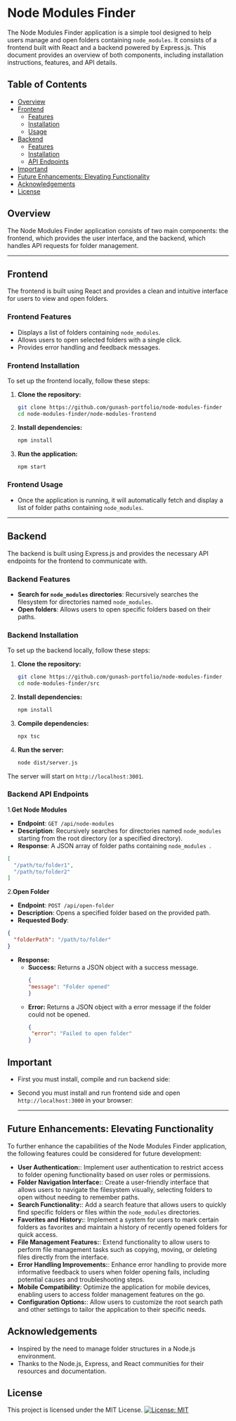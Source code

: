 # **Node Modules Finder**

The Node Modules Finder application is a simple tool designed to help users manage and open folders containing `node_modules`. It consists of a frontend built with React and a backend powered by Express.js. This document provides an overview of both components, including installation instructions, features, and API details.

## **Table of Contents**
- [Overview](#overview)
- [Frontend](#frontend)
  - [Features](#frontend-features)
  - [Installation](#frontend-installation)
  - [Usage](#frontend-usage)
- [Backend](#backend)
  - [Features](#backend-features)
  - [Installation](#backend-installation)
  - [API Endpoints](#backend-api-endpoints)
- [Importand](#important)
- [Future Enhancements: Elevating Functionality](#future-enhancements-elevating-functionality)
- [Acknowledgements](#acknowledgements)
- [License](#license)


## **Overview**
The Node Modules Finder application consists of two main components: the frontend, which provides the user interface, and the backend, which handles API requests for folder management.

---

## **Frontend**
The frontend is built using React and provides a clean and intuitive interface for users to view and open folders.

### Frontend Features

- Displays a list of folders containing `node_modules`.
- Allows users to open selected folders with a single click.
- Provides error handling and feedback messages.

### Frontend Installation

To set up the frontend locally, follow these steps:

1. **Clone the repository:**

   ```bash
   git clone https://github.com/gunash-portfolio/node-modules-finder
   cd node-modules-finder/node-modules-frontend
   ```

2. **Install dependencies:**

      ```bash
      npm install
      ```
3. **Run the application:**

      ```bash
      npm start
      ```
### Frontend Usage

- Once the application is running, it will automatically fetch and display a list of folder paths containing `node_modules`.

---
## **Backend**
The backend is built using Express.js and provides the necessary API endpoints for the frontend to communicate with.

### Backend Features
- **Search for `node_modules` directories**: Recursively searches the filesystem for directories named `node_modules`.
- **Open folders**: Allows users to open specific folders based on their paths.
### Backend Installation
To set up the backend locally, follow these steps:

1. **Clone the repository:**

   ```bash
   git clone https://github.com/gunash-portfolio/node-modules-finder
   cd node-modules-finder/src
   ```

2. **Install dependencies:**

      ```bash
      npm install
      ```
3. **Compile dependencies:**

      ```bash
      npx tsc
      ```
4. **Run the server:**
      ```bash
      node dist/server.js
      ```

  The server will start on `http://localhost:3001`.
### Backend API Endpoints
1.**Get Node Modules**
  - **Endpoint**: `GET /api/node-modules `
  - **Description**: Recursively searches for directories named `node_modules ` starting from the root directory (or a specified directory).
  - **Response**: A JSON array of folder paths containing `node_modules `.
  ```json
  [
    "/path/to/folder1",
    "/path/to/folder2"
  ]
  ```
2.**Open Folder**
  - **Endpoint**: `POST /api/open-folder `
  - **Description**: Opens a specified folder based on the provided path.
  - **Requested Body**:
  ```json
  {
    "folderPath": "/path/to/folder"
  }
  ```
  - **Response:**
    - **Success:** Returns a JSON object with a success message.
      ```json
      {
      "message": "Folder opened"
      }
      ```
    - **Error:** Returns a JSON object with a error message if the folder could not be opened.
      ```json
      {
       "error": "Failed to open folder"
      }
      ```
## **Important**
- First you must install, compile and run backend side:
- Second you must install and run frontend side and open `http://localhost:3000` in your browser:


    ---
## **Future Enhancements: Elevating Functionality**
To further enhance the capabilities of the Node Modules Finder application,
the following features could be considered for future development:
- **User Authentication:**: Implement user authentication to restrict access to folder opening functionality based on user roles or permissions.
- **Folder Navigation Interface:**: Create a user-friendly interface that allows users to navigate the filesystem visually, selecting folders to open without needing to remember paths.
- **Search Functionality:**: Add a search feature that allows users to quickly find specific folders or files within the `node_modules` directories.
- **Favorites and History:**: Implement a system for users to mark certain folders as favorites and maintain a history of recently opened folders for quick access.
- **File Management Features:**: Extend functionality to allow users to perform file management tasks such as copying, moving, or deleting files directly from the interface.
- **Error Handling Improvements:**: Enhance error handling to provide more informative feedback to users when folder opening fails, including potential causes and troubleshooting steps.
- **Mobile Compatibility**: Optimize the application for mobile devices, enabling users to access folder management features on the go.
- **Configuration Options:**: Allow users to customize the root search path and other settings to tailor the application to their specific needs.


## Acknowledgements
- Inspired by the need to manage folder structures in a Node.js environment.
- Thanks to the Node.js, Express, and React communities for their resources and documentation.




## **License**
This project is licensed under the MIT License. [![License: MIT](https://img.shields.io/badge/License-MIT-yellow.svg)](https://opensource.org/licenses/MIT)
